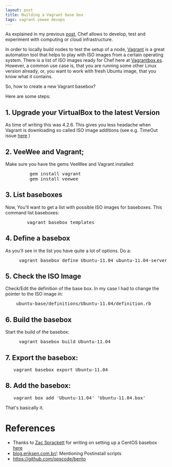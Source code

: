 ```yaml
---
layout: post
title: Building a Vagrant base box
tags: vagrant vewee devops
---
```

As explained in my previous [post](http://thinkingonthinking.com/building-infrastructure), Chef allows to develop, test and experiment with computing or cloud infrastructure.

In order to locally build nodes to test the setup of a node, [Vagrant](http://vagrantup.com) is a great automation tool that helps to play with ISO images from a certain operating system. There is a list of ISO images ready for Chef here at [Vagrantbox.es](http://vagrantbox.es). However, a common use case is, that you are running some other Linux version already, or, you want to work with fresh Ubuntu image, that you know what it contains.

So, how to create a new Vagrant basebox?

Here are some steps:

## 1.  Upgrade your VirtualBox to the latest Version

As time of writing this was 4.2.6. This gives you less headache when Vagrant is downloading so called ISO image additions (see e.g. TimeOut issue [here](https://github.com/jedi4ever/veewee/issues/519 ) )

## 2.  VeeWee and Vagrant;

Make sure you have the gems VeeWee and Vagrant installed:

<pre>
         gem install vagrant
         gem install veewee
</pre>

## 3.  List baseboxes

Now, You'll want to get a list with possible ISO images for baseboxes. This command list baseboxes:

<pre>
        vagrant basebox templates
</pre>

##  4.  Define a basebox

As you'll see in the list you have quite a lot of options. Do a:

<pre>
     vagrant basebox define Ubuntu-11.04 ubuntu-11.04-server-amd64 -d
</pre>

##  5. Check the ISO Image

Check/Edit the definition of the base box. In my case I had to change the pointer to the ISO image in:

<pre>
    ubuntu-base/definitions/Ubuntu-11.04/definition.rb
</pre>

##  6.  Build the basebox

Start the build of the basebox:

<pre>
     vagrant basebox build Ubuntu-11.04
</pre>

##  7.  Export the basebox:

<pre>
   vagrant basebox export Ubuntu-11.04
</pre>

##  8.  Add the basebox:

<pre>
   vagrant box add 'Ubuntu-11.04' 'Ubuntu-11.04.box'
</pre>

That's basically it. 

# References

* Thanks to [Zac Sprackett](http://zac.sprackett.com/resume/) for writing on setting up a CentOS basebox  [here](http://devops.me/2011/10/06/building-baseboxes/)
* [blog.eriksen.com.br/](http://blog.eriksen.com.br/en/creating-custom-vagrant-boxes-veewee): Mentioning Postinstall scripts
* https://github.com/opscode/bento


